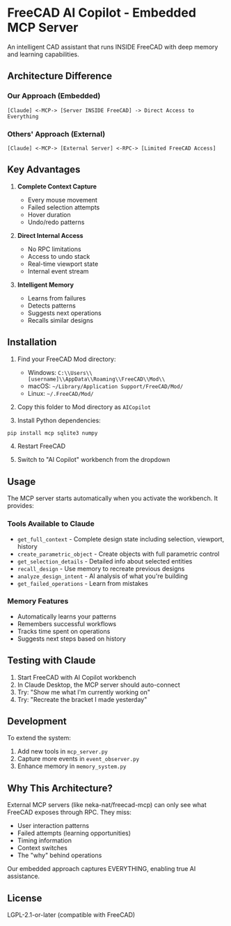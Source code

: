 # FreeCAD AI Copilot - Embedded MCP Server

An intelligent CAD assistant that runs INSIDE FreeCAD with deep memory and learning capabilities.

## Architecture Difference

### Our Approach (Embedded)
```
[Claude] <-MCP-> [Server INSIDE FreeCAD] -> Direct Access to Everything
```

### Others' Approach (External)
```
[Claude] <-MCP-> [External Server] <-RPC-> [Limited FreeCAD Access]
```

## Key Advantages

1. **Complete Context Capture**
   - Every mouse movement
   - Failed selection attempts
   - Hover duration
   - Undo/redo patterns
   
2. **Direct Internal Access**
   - No RPC limitations
   - Access to undo stack
   - Real-time viewport state
   - Internal event stream
   
3. **Intelligent Memory**
   - Learns from failures
   - Detects patterns
   - Suggests next operations
   - Recalls similar designs

## Installation

1. Find your FreeCAD Mod directory:
   - Windows: `C:\\Users\\[username]\\AppData\\Roaming\\FreeCAD\\Mod\\`
   - macOS: `~/Library/Application Support/FreeCAD/Mod/`
   - Linux: `~/.FreeCAD/Mod/`

2. Copy this folder to Mod directory as `AICopilot`

3. Install Python dependencies:
```bash
pip install mcp sqlite3 numpy
```

4. Restart FreeCAD

5. Switch to "AI Copilot" workbench from the dropdown

## Usage

The MCP server starts automatically when you activate the workbench. It provides:

### Tools Available to Claude

- `get_full_context` - Complete design state including selection, viewport, history
- `create_parametric_object` - Create objects with full parametric control  
- `get_selection_details` - Detailed info about selected entities
- `recall_design` - Use memory to recreate previous designs
- `analyze_design_intent` - AI analysis of what you're building
- `get_failed_operations` - Learn from mistakes

### Memory Features

- Automatically learns your patterns
- Remembers successful workflows
- Tracks time spent on operations
- Suggests next steps based on history

## Testing with Claude

1. Start FreeCAD with AI Copilot workbench
2. In Claude Desktop, the MCP server should auto-connect
3. Try: "Show me what I'm currently working on"
4. Try: "Recreate the bracket I made yesterday"

## Development

To extend the system:

1. Add new tools in `mcp_server.py`
2. Capture more events in `event_observer.py`
3. Enhance memory in `memory_system.py`

## Why This Architecture?

External MCP servers (like neka-nat/freecad-mcp) can only see what FreeCAD exposes through RPC. They miss:

- User interaction patterns
- Failed attempts (learning opportunities)
- Timing information
- Context switches
- The "why" behind operations

Our embedded approach captures EVERYTHING, enabling true AI assistance.

## License

LGPL-2.1-or-later (compatible with FreeCAD)